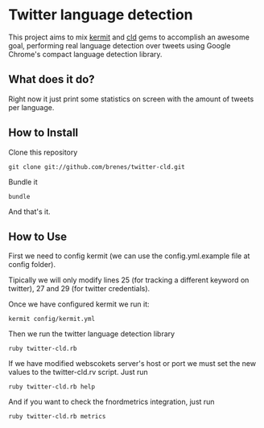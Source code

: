 # Twitter language detection

This project aims to mix [kermit](http://rubygems.org/gems/cld) and [cld](http://rubygems.org/gems/cld) gems to accomplish an awesome goal, performing real language detection over tweets using Google Chrome's compact language detection library.

## What does it do?

Right now it just print some statistics on screen with the amount of tweets per language.

## How to Install

Clone this repository

```
git clone git://github.com/brenes/twitter-cld.git
```

Bundle it

```
bundle
```

And that's it.

## How to Use

First we need to config kermit (we can use the config.yml.example file at config folder).

Tipically we will only modify lines 25 (for tracking a different keyword on twitter), 27 and 29 (for twitter credentials).

Once we have configured kermit we run it:

```
kermit config/kermit.yml
```

Then we run the twitter language detection library

```
ruby twitter-cld.rb
```

If we have modified webscokets server's host or port we must set the new values to the twitter-cld.rv script. Just run

```
ruby twitter-cld.rb help
```

And if you want to check the fnordmetrics integration, just run

```
ruby twitter-cld.rb metrics
```